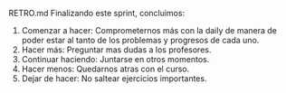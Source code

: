 RETRO.md
Finalizando este sprint, concluimos:
1.	Comenzar a hacer: Comprometernos más con la daily de manera de poder estar al tanto de los problemas y progresos de cada uno.
2.	Hacer más: Preguntar mas dudas a los profesores.
3.	Continuar haciendo: Juntarse en otros momentos.
4.	Hacer menos: Quedarnos atras con el curso.
5.	Dejar de hacer: No saltear ejercicios importantes.
